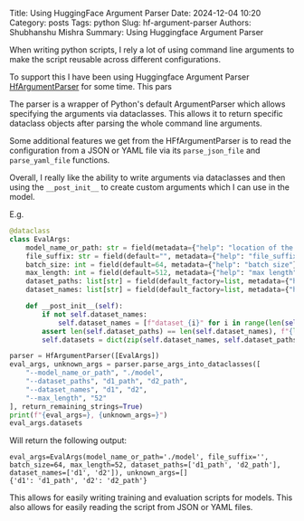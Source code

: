 Title: Using HuggingFace Argument Parser
Date: 2024-12-04 10:20
Category: posts
Tags: python
Slug: hf-argument-parser
Authors: Shubhanshu Mishra
Summary: Using Huggingface Argument Parser


When writing python scripts, I rely a lot of using command line arguments to make the script reusable across different configurations. 

To support this I have been using Huggingface Argument Parser [HfArgumentParser](https://huggingface.co/docs/transformers/en/internal/trainer_utils#transformers.HfArgumentParser) for some time. This pars

The parser is a wrapper of Python's default ArgumentParser which allows specifying the arguments via dataclasses. This allows it to return specific dataclass objects after parsing the whole command line arguments. 

Some additional features we get from the HFfArgumentParser is to read the configuration from a JSON or YAML file via its `parse_json_file` and `parse_yaml_file` functions. 

Overall, I really like the ability to write arguments via dataclasses and then using the `__post_init__` to create custom arguments which I can use in the model. 

E.g. 

```python
@dataclass
class EvalArgs:
    model_name_or_path: str = field(metadata={"help": "location of the model"})
    file_suffix: str = field(default="", metadata={"help": "file_suffix for output folder"})
    batch_size: int = field(default=64, metadata={"help": "batch size"})
    max_length: int = field(default=512, metadata={"help": "max length"})
    dataset_paths: list[str] = field(default_factory=list, metadata={"help": "datasets used for the model"})
    dataset_names: list[str] = field(default_factory=list, metadata={"help": "datasets names for each dataset"})

    def __post_init__(self):
        if not self.dataset_names:
            self.dataset_names = [f"dataset_{i}" for i in range(len(self.dataset_paths))]
        assert len(self.dataset_paths) == len(self.dataset_names), f"{len(self.dataset_paths)=} != {len(self.dataset_names)=}"
        self.datasets = dict(zip(self.dataset_names, self.dataset_paths))

parser = HfArgumentParser([EvalArgs])
eval_args, unknown_args = parser.parse_args_into_dataclasses([
    "--model_name_or_path", "./model", 
    "--dataset_paths", "d1_path", "d2_path", 
    "--dataset_names", "d1", "d2", 
    "--max_length", "52"
], return_remaining_strings=True)
print(f"{eval_args=}, {unknown_args=}")
eval_args.datasets
```

Will return the following output:

```
eval_args=EvalArgs(model_name_or_path='./model', file_suffix='', batch_size=64, max_length=52, dataset_paths=['d1_path', 'd2_path'], dataset_names=['d1', 'd2']), unknown_args=[]
{'d1': 'd1_path', 'd2': 'd2_path'}
```

This allows for easily writing training and evaluation scripts for models. 
This also allows for easily reading the script from JSON or YAML files.
